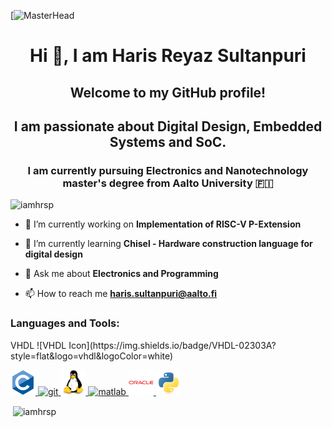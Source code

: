[![MasterHead](https://user-images.githubusercontent.com/74038190/213910845-af37a709-8995-40d6-be59-724526e3c3d7.gif)
<h1 align="center">Hi 👋, I am Haris Reyaz Sultanpuri</h1>
<h2 align="center">Welcome to my GitHub profile!</h2>
<h2 align="center">I am passionate about Digital Design, Embedded Systems and SoC.</h2>
<h3 align="center"> I am currently pursuing Electronics and Nanotechnology master's degree from Aalto University 🇫🇮</h3>

<p align="left"> <img src="https://komarev.com/ghpvc/?username=iamhrsp&label=Profile%20views&color=0e75b6&style=flat" alt="iamhrsp" /> </p>

- 🔭 I’m currently working on **Implementation of RISC-V P-Extension**

- 🌱 I’m currently learning **Chisel - Hardware construction language for digital design**

- 💬 Ask me about **Electronics and Programming**

- 📫 How to reach me **haris.sultanpuri@aalto.fi**


<h3 align="left">Languages and Tools:</h3>
VHDL ![VHDL Icon](https://img.shields.io/badge/VHDL-02303A?style=flat&logo=vhdl&logoColor=white)
<p align="left"> <a href="https://www.cprogramming.com/" target="_blank" rel="noreferrer"> <img src="https://raw.githubusercontent.com/devicons/devicon/master/icons/c/c-original.svg" alt="c" width="40" height="40"/> </a> <a href="https://git-scm.com/" target="_blank" rel="noreferrer"> <img src="https://www.vectorlogo.zone/logos/git-scm/git-scm-icon.svg" alt="git" width="40" height="40"/> </a> <a href="https://www.linux.org/" target="_blank" rel="noreferrer"> <img src="https://raw.githubusercontent.com/devicons/devicon/master/icons/linux/linux-original.svg" alt="linux" width="40" height="40"/> </a> <a href="https://www.mathworks.com/" target="_blank" rel="noreferrer"> <img src="https://upload.wikimedia.org/wikipedia/commons/2/21/Matlab_Logo.png" alt="matlab" width="40" height="40"/> </a> <a href="https://www.oracle.com/" target="_blank" rel="noreferrer"> <img src="https://raw.githubusercontent.com/devicons/devicon/master/icons/oracle/oracle-original.svg" alt="oracle" width="40" height="40"/> </a> <a href="https://www.python.org" target="_blank" rel="noreferrer"> <img src="https://raw.githubusercontent.com/devicons/devicon/master/icons/python/python-original.svg" alt="python" width="40" height="40"/> </a> </p>

<p>&nbsp;<img align="center" src="https://github-readme-stats.vercel.app/api?username=iamhrsp&show_icons=true&locale=en" alt="iamhrsp" /></p>
